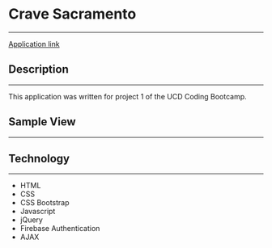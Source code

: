 # Crave Sacramento
***
[Application link](https://jenniferhjones.github.io/Project1/)

## Description
***
This application was written for project 1 of the UCD Coding Bootcamp. 

## Sample View
***


## Technology
***
* HTML
* CSS
* CSS Bootstrap
* Javascript
* jQuery
* Firebase Authentication
* AJAX
